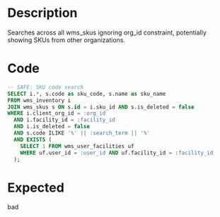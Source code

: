 # Description

Searches across all wms_skus ignoring org_id constraint, potentially showing SKUs from other organizations.

# Code

```sql
-- SAFE: SKU code search
SELECT i.*, s.code as sku_code, s.name as sku_name
FROM wms_inventory i
JOIN wms_skus s ON s.id = i.sku_id AND s.is_deleted = false
WHERE i.client_org_id = :org_id
  AND i.facility_id = :facility_id
  AND i.is_deleted = false
  AND s.code ILIKE '%' || :search_term || '%'
  AND EXISTS (
    SELECT 1 FROM wms_user_facilities uf 
    WHERE uf.user_id = :user_id AND uf.facility_id = :facility_id
  );
```

# Expected

bad